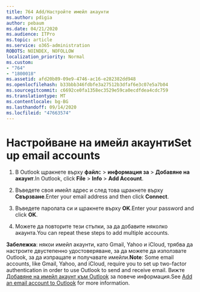 ```yaml
---
title: 764 Add/Настройте имейл акаунти
ms.author: pdigia
author: pebaum
ms.date: 04/21/2020
ms.audience: ITPro
ms.topic: article
ms.service: o365-administration
ROBOTS: NOINDEX, NOFOLLOW
localization_priority: Normal
ms.custom:
- "764"
- "1800018"
ms.assetid: afd20b89-09e9-4746-ac16-e282382dd948
ms.openlocfilehash: b33bbb346fdbfe3a27512b3dfaf6e3c07e5a7b04
ms.sourcegitcommit: c6692ce0fa1358ec3529e59ca0ecdfdea4cdc759
ms.translationtype: MT
ms.contentlocale: bg-BG
ms.lasthandoff: 09/14/2020
ms.locfileid: "47663574"
---
```

# <a name="set-up-email-accounts"></a><span data-ttu-id="dc262-102">Настройване на имейл акаунти</span><span class="sxs-lookup"><span data-stu-id="dc262-102">Set up email accounts</span></span>

1. <span data-ttu-id="dc262-103">В Outlook щракнете върху **файл**с  >  **информация за**  >  **Добавяне на акаунт**.</span><span class="sxs-lookup"><span data-stu-id="dc262-103">In Outlook, click **File** > **Info** > **Add Account**.</span></span>

2. <span data-ttu-id="dc262-104">Въведете своя имейл адрес и след това щракнете върху **Свързване**.</span><span class="sxs-lookup"><span data-stu-id="dc262-104">Enter your email address and then click **Connect**.</span></span>

3. <span data-ttu-id="dc262-105">Въведете паролата си и щракнете върху **OK**.</span><span class="sxs-lookup"><span data-stu-id="dc262-105">Enter your password and click **OK**.</span></span>

4. <span data-ttu-id="dc262-106">Можете да повторите тези стъпки, за да добавите няколко акаунта.</span><span class="sxs-lookup"><span data-stu-id="dc262-106">You can repeat these steps to add multiple accounts.</span></span>

<span data-ttu-id="dc262-107">**Забележка**: някои имейл акаунти, като Gmail, Yahoo и iCloud, трябва да настроите двустепенно удостоверяване, за да можете да използвате Outlook, за да изпращате и получавате имейли.</span><span class="sxs-lookup"><span data-stu-id="dc262-107">**Note**: Some email accounts, like Gmail, Yahoo, and iCloud, require you to set up two-factor authentication in order to use Outlook to send and receive email.</span></span> <span data-ttu-id="dc262-108">Вижте [Добавяне на имейл акаунт към Outlook](https://support.office.com/article/6e27792a-9267-4aa4-8bb6-c84ef146101b.aspx) за повече информация.</span><span class="sxs-lookup"><span data-stu-id="dc262-108">See [Add an email account to Outlook](https://support.office.com/article/6e27792a-9267-4aa4-8bb6-c84ef146101b.aspx) for more information.</span></span>
  